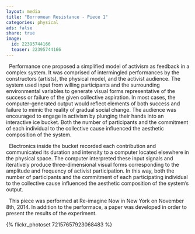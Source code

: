 ```yaml
---
layout: media
title: "Borromean Resistance - Piece 1"
categories: physical
ads: false
share: true
image:
  id: 22395744166
  teaser: 22395744166
---
```


&nbsp; Performance one proposed a simplified model of activism as feedback in a complex system. It was comprised of intermingled performances by the constructors (artists), the physical model, and the activist audience. The system used input from willing participants and the surrounding environmental variables to generate visual forms representative of the success or failure of the given collective aspiration. In most cases, the computer-generated output would reflect elements of both success and failure to mimic the reality of gradual social change. The audience was encouraged to engage in activism by plunging their hands into an interactive ice bucket. Both the number of participants and the commitment of each individual to the collective cause influenced the aesthetic composition of the system.

&nbsp; Electronics inside the bucket recorded each contribution and communicated its duration and intensity to a computer located elsewhere in the physical space. The computer interpreted these input signals and iteratively produce three-dimensional visual forms corresponding to the amplitude and frequency of activist participation. In this way, both the number of participants and the commitment of each participating individual to the collective cause influenced the aesthetic composition of the system’s output.

&nbsp; This piece was performed at Re-imagine Now in New York on November 8th, 2014. In addition to the performace, a paper was developed in order to present the results of the experiment.

{% flickr_photoset 72157657923068483 %}
